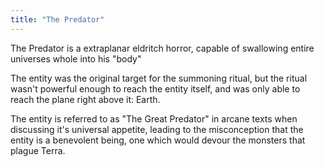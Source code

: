 ```yaml
---
title: "The Predator"
---
```


The Predator is a extraplanar eldritch horror, capable of swallowing entire universes whole into his "body"

The entity was the original target for the summoning ritual, but the ritual wasn't powerful enough to reach the entity itself, and was only able to reach the plane right above it: Earth.

The entity is referred to as "The Great Predator" in arcane texts when discussing it's universal appetite, leading to the misconception that the entity is a benevolent being, one which would devour the monsters that plague Terra.
